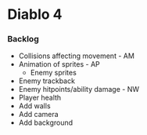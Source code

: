# Diablo 4

### Backlog
* Collisions affecting movement - AM
* Animation of sprites - AP
  * Enemy sprites
* Enemy trackback
* Enemy hitpoints/ability damage - NW
* Player health
* Add walls
* Add camera
* Add background
